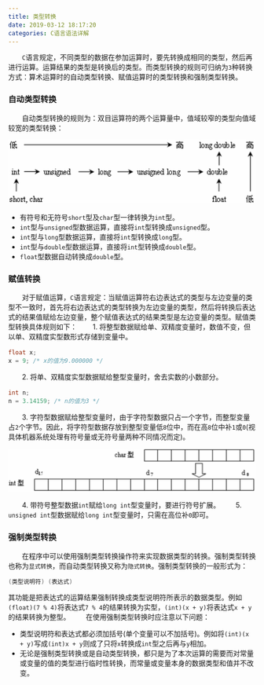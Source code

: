 ```yaml
---
title: 类型转换
date: 2019-03-12 18:17:20
categories: C语言语法详解
---
```

&emsp;&emsp;`C`语言规定，不同类型的数据在参加运算时，要先转换成相同的类型，然后再进行运算。运算结果的类型是转换后的类型。而类型转换的规则可归纳为`3`种转换方式：算术运算时的自动类型转换、赋值运算时的类型转换和强制类型转换。<!--more-->

### 自动类型转换

&emsp;&emsp;自动类型转换的规则为：双目运算符的两个运算量中，值域较窄的类型向值域较宽的类型转换：

<img src="./类型转换/1.png">

- 有符号和无符号`short`型及`char`型一律转换为`int`型。
- `int`型与`unsigned`型数据运算，直接将`int`型转换成`unsigned`型。
- `int`型与`long`型数据运算，直接将`int`型转换成`long`型。
- `int`型与`double`型数据运算，直接将`int`型转换成`double`型。
- `float`型数据自动转换成`double`型。

### 赋值转换

&emsp;&emsp;对于赋值运算，`C`语言规定：当赋值运算符右边表达式的类型与左边变量的类型不一致时，首先将右边表达式的类型转换为左边变量的类型，然后将转换后表达式的结果值赋给左边变量，整个赋值表达式的结果类型是左边变量的类型。赋值类型转换具体规则如下：
&emsp;&emsp;1. 将整型数据赋给单、双精度变量时，数值不变，但以单、双精度实型数形式存储到变量中。

``` cpp
float x;
x = 9; /* x的值为9.000000 */
```

&emsp;&emsp;2. 将单、双精度实型数据赋给整型变量时，舍去实数的小数部分。

``` cpp
int n;
n = 3.14159; /* n的值为3 */
```

&emsp;&emsp;3. 字符型数据赋给整型变量时，由于字符型数据只占一个字节，而整型变量占`2`个字节。因此，将字符型数据存放到整型变量低`8`位中，而在高`8`位中补`1`或`0`(视具体机器系统处理有符号量或无符号量两种不同情况而定)。

<img src="./类型转换/2.png">

&emsp;&emsp;4. 带符号整型数据`int`赋给`long int`型变量时，要进行符号扩展。
&emsp;&emsp;5. `unsigned int`型数据赋给`long int`型变量时，只需在高位补`0`即可。

### 强制类型转换

&emsp;&emsp;在程序中可以使用强制类型转换操作符来实现数据类型的转换。强制类型转换也称为`显式转换`，而自动类型转换又称为`隐式转换`。强制类型转换的一般形式为：

``` cpp
(类型说明符) (表达式)
```

其功能是把表达式的运算结果强制转换成类型说明符所表示的数据类型。例如`(float)(7 % 4)`将表达式`7 % 4`的结果转换为实型，`(int)(x + y)`将表达式`x + y`的结果转换为整型。
&emsp;&emsp;在使用强制类型转换时应注意以下问题：

- 类型说明符和表达式都必须加括号(单个变量可以不加括号)。例如将`(int)(x + y)`写成`(int)x + y`则成了只将`x`转换成`int`型之后再与`y`相加。
- 无论是强制类型转换或是自动类型转换，都只是为了本次运算的需要而对常量或变量的值的类型进行临时性转换，而常量或变量本身的数据类型和值并不改变。